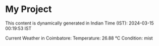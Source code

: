 # My Project

This content is dynamically generated in Indian Time (IST): 2024-03-15 00:19:53 IST


Current Weather in Coimbatore:
Temperature: 26.88 °C
Condition: mist
